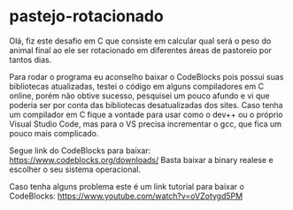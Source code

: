 # pastejo-rotacionado
Olá, fiz este desafio em C que consiste em calcular qual será o peso do animal final ao ele ser rotacionado em diferentes áreas de pastoreio por tantos dias.

Para rodar o programa eu aconselho baixar o CodeBlocks pois possui suas bibliotecas atualizadas, testei o código em alguns compiladores em C online, porém não obtive sucesso, pesquisei um pouco afundo e vi que poderia ser por conta das bibliotecas desatualizadas dos sites.
Caso tenha um compilador em C fique a vontade para usar como o dev++ ou o próprio Visual Studio Code, mas para o VS precisa incrementar o gcc, que fica um pouco mais complicado.

Segue link do CodeBlocks para baixar:
https://www.codeblocks.org/downloads/
Basta baixar a binary realese e escolher o seu sistema operacional.

Caso tenha alguns problema este é um link tutorial para baixar o CodeBlocks:
https://www.youtube.com/watch?v=oVZotygd5PM

